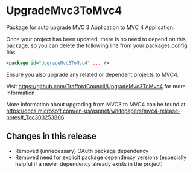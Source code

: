 UpgradeMvc3ToMvc4
=================

Package for auto upgrade MVC 3 Application to MVC 4 Application.

Once your project has been updated, there is no need to depend on this package,
so you can delete the following line from your packages.config file:

```xml
<package id="UpgradeMvc3ToMvc4" ... />
```

Ensure you also upgrade any related or dependent projects to MVC4.

Visit https://github.com/TraffordCouncil/UpgradeMvc3ToMvc4 for more information

More information about upgrading from MVC3 to MVC4 can be found at 
https://docs.microsoft.com/en-us/aspnet/whitepapers/mvc4-release-notes#_Toc303253806

## Changes in this release ##

- Removed (unnecessary) OAuth package dependency
- Removed need for explicit package dependency versions
(especially helpful if a newer dependency already exists in the project)